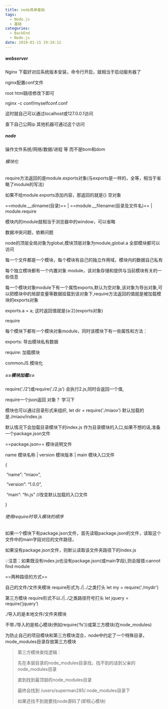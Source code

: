 ```yaml
---
title: node简单基础
tags:
  - Node.js
  - 基础
categories:
  - BackEnd
  - Node.js
date: 2019-01-15 19:34:12
---
```




##### webserver

Nginx 下载好对应系统版本安装，命令行开启，就相当于启动服务器了

nginx配置conf文件

root html路径修改下即可

nginx -c conf/myselfconf.conf

这时就自己可以通过localhost或127.0.0.1访问



查下自己公网ip 其他机器可通过这个访问



##### node

操作文件系统/网络/数据/进程 等 而不是bom和dom



###### 模块化

require方法返回的是module.exports对象(与exports是一样的，全等，相当于省略了module的写法)

如果不给module.exports添加内容，那返回的就是{} 空对象



==module.\_\_dirname(目录)== | ==module.\_\_filename(目录及文件名)== | module.require

模块内的module就相当于浏览器中的window，可以省略

数据冲突问题，依赖问题

node的顶层全局对象为global,模块顶层对象为module,global.a 全部模块都可以访问



每一个文件都是一个模块，每个模块有自己的独立作用域，模块内的数据自己私有

每个独立模块都有一个内置对象 module，该对象存储和提供与当前模块有关的一些信息

每一个模块对象module下有一个属性exports,默认为空对象,该对象为导出对象,可以把模块中的局部变量等数据挂载到该对象下,require方法返回的值就是被加载模块的exports对象



exports.a = a; 这时返回值就是{a:2}(exports对象)



require



每个模块下都有一个模块对象module，同时该模块下有一些属性和方法：

exports: 导出模块私有数据

require: 加载模块



commonJS 模块化



##### ==模块加载==

require(‘./2’)或require(‘./2.js’) 会执行2.js,同时会返回一个值,



require一个json返回 对象？ 学习下



模块也可以通过目录形式来组织, let dir = require(‘./miaov’) 默认加载的是./miaov/index.js

默认情况下会加载目录模块下的index.js 作为目录模块的入口,如果不想的话,准备一个package.json文件



==package.json== 模块说明文件

name 模块名称 | version 模块版本 | main 模块入口文件

{

​    “name”: “miaov”,

​    “version”: “1.0.0”,

​    “main”: “fn.js”    //改变默认加载的入口文件

}



###### 使用require时导入模块的顺序

如果一个模块下有package.json文件，首先读取package.json的文件，读取这个文件中的main字段对应的文件路径，

如果没有package.json文件，则默认读取该文件夹路径下的index.js

💡注意：如果既没有index.js也没有package.json(或main字段),则会报错:cannot find module



==两种路径的方式==

自己的文件/文件夹模块 require形式为./|../之类打头 let my = require(‘./mydir’)

第三方模块 require形式不以./|../之类路径符号打头 let jquery = require(‘jquery’)

./导入的是本地文件/文件夹模块

不带./导入的是核心模块(例如require(‘fs’))或第三方模块(在node_modules)



为防止自己的项目模块和第三方模块混合，node中约定了一个特殊目录，mode_modules目录存放第三方模块



> 第三方模块查找逻辑：
>
> 先在本层目录的node_modules目录找，找不到的话到父亲的node_modules目录
>
> 直到找到最顶层的node_modules目录
>
> 最终会找到 /users/superman285/.node_modules目录下
>
> 如果还找不到就要找node源码了(即核心模块)